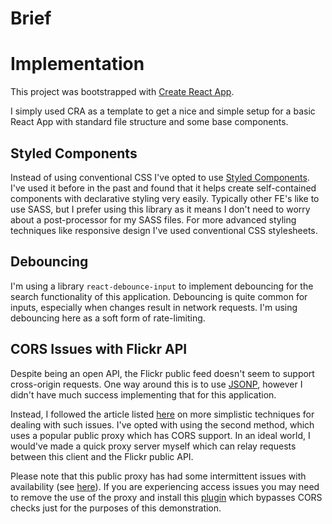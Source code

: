 # Brief

# Implementation

This project was bootstrapped with [Create React App](https://github.com/facebookincubator/create-react-app).

I simply used CRA as a template to get a nice and simple setup for a basic React App with standard file structure and some base components.

## Styled Components

Instead of using conventional CSS I've opted to use [Styled Components](https://styled-components.com/). I've used it before in the past and found that it helps create self-contained components with declarative styling very easily. Typically other FE's like to use SASS, but I prefer using this library as it means I don't need to worry about a post-processor for my SASS files. For more advanced styling techniques like responsive design I've used conventional CSS stylesheets.

## Debouncing

I'm using a library `react-debounce-input` to implement debouncing for the search functionality of this application. Debouncing is quite common for inputs, especially when changes result in network requests. I'm using debouncing here as a soft form of rate-limiting.

## CORS Issues with Flickr API

Despite being an open API, the Flickr public feed doesn't seem to support cross-origin requests. One way around this is to use [JSONP](https://blog.logrocket.com/jsonp-demystified-what-it-is-and-why-it-exists/), however I didn't have much success implementing that for this application.

Instead, I followed the article listed [here](https://medium.com/@dtkatz/3-ways-to-fix-the-cors-error-and-how-access-control-allow-origin-works-d97d55946d9#:~:text=The%20cors-anywhere%20server%20is,server%20that%20responds%20with%20data) on more simplistic techniques for dealing with such issues. I've opted with using the second method, which uses a popular public proxy which has CORS support. In an ideal world, I would've made a quick proxy server myself which can relay requests between this client and the Flickr public API.

Please note that this public proxy has had some intermittent issues with availability (see [here](https://github.com/Rob--W/cors-anywhere/issues/301)). If you are experiencing access issues you may need to remove the use of the proxy and install this [plugin](https://chrome.google.com/webstore/detail/moesif-origin-cors-change/digfbfaphojjndkpccljibejjbppifbc?hl=en-US) which bypasses CORS checks just for the purposes of this demonstration.